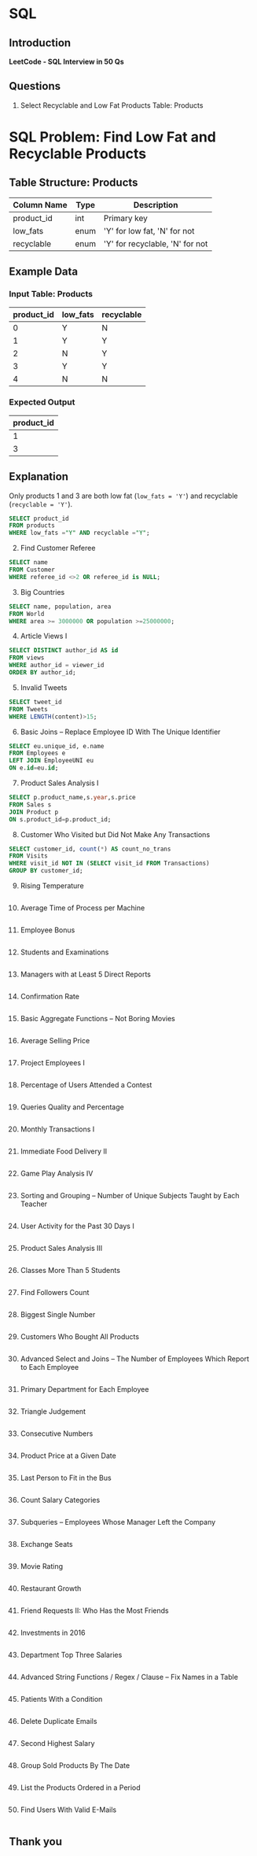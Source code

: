 # SQL

## Introduction  
**LeetCode - SQL Interview in 50 Qs**

## Questions

1. Select Recyclable and Low Fat Products
Table: Products

# SQL Problem: Find Low Fat and Recyclable Products

## Table Structure: Products

| Column Name | Type | Description |
|------------|------|-------------|
| product_id | int | Primary key |
| low_fats | enum | 'Y' for low fat, 'N' for not |
| recyclable | enum | 'Y' for recyclable, 'N' for not |

## Example Data

### Input Table: Products

| product_id | low_fats | recyclable |
|------------|----------|------------|
| 0 | Y | N |
| 1 | Y | Y |
| 2 | N | Y |
| 3 | Y | Y |
| 4 | N | N |

### Expected Output

| product_id |
|------------|
| 1 |
| 3 |

## Explanation
Only products 1 and 3 are both low fat (`low_fats = 'Y'`) and recyclable (`recyclable = 'Y'`).


```sql
SELECT product_id
FROM products
WHERE low_fats ="Y" AND recyclable ="Y";
```

2. Find Customer Referee
```sql
SELECT name
FROM Customer
WHERE referee_id <>2 OR referee_id is NULL;
```

3. Big Countries  
```sql
SELECT name, population, area
FROM World
WHERE area >= 3000000 OR population >=25000000;
```

4. Article Views I  
```sql
SELECT DISTINCT author_id AS id
FROM views
WHERE author_id = viewer_id
ORDER BY author_id;
```

5. Invalid Tweets  
```sql
SELECT tweet_id
FROM Tweets
WHERE LENGTH(content)>15;
```

6. Basic Joins – Replace Employee ID With The Unique Identifier  
```sql
SELECT eu.unique_id, e.name
FROM Employees e
LEFT JOIN EmployeeUNI eu
ON e.id=eu.id;
```

7. Product Sales Analysis I  
```sql
SELECT p.product_name,s.year,s.price
FROM Sales s
JOIN Product p
ON s.product_id=p.product_id;
```

8. Customer Who Visited but Did Not Make Any Transactions  
```sql
SELECT customer_id, count(*) AS count_no_trans
FROM Visits
WHERE visit_id NOT IN (SELECT visit_id FROM Transactions)
GROUP BY customer_id;
```

9. Rising Temperature  
```sql

```

10. Average Time of Process per Machine  
```sql

```

11. Employee Bonus  
```sql

```

12. Students and Examinations  
```sql

```

13. Managers with at Least 5 Direct Reports  
```sql

```

14. Confirmation Rate  
```sql

```

15. Basic Aggregate Functions – Not Boring Movies  
```sql

```

16. Average Selling Price  
```sql

```

17. Project Employees I  
```sql

```

18. Percentage of Users Attended a Contest  
```sql

```

19. Queries Quality and Percentage  
```sql

```

20. Monthly Transactions I  
```sql

```

21. Immediate Food Delivery II  
```sql

```

22. Game Play Analysis IV  
```sql

```

23. Sorting and Grouping – Number of Unique Subjects Taught by Each Teacher  
```sql

```

24. User Activity for the Past 30 Days I  
```sql

```

25. Product Sales Analysis III  
```sql

```

26. Classes More Than 5 Students  
```sql

```

27. Find Followers Count  
```sql

```

28. Biggest Single Number  
```sql

```

29. Customers Who Bought All Products  
```sql

```

30. Advanced Select and Joins – The Number of Employees Which Report to Each Employee  
```sql

```

31. Primary Department for Each Employee  
```sql

```

32. Triangle Judgement  
```sql

```

33. Consecutive Numbers  
```sql

```

34. Product Price at a Given Date  
```sql

```

35. Last Person to Fit in the Bus  
```sql

```

36. Count Salary Categories  
```sql

```

37. Subqueries – Employees Whose Manager Left the Company  
```sql

```

38. Exchange Seats  
```sql

```

39. Movie Rating  
```sql

```

40. Restaurant Growth  
```sql

```

41. Friend Requests II: Who Has the Most Friends  
```sql

```

42. Investments in 2016  
```sql

```

43. Department Top Three Salaries  
```sql

```

44. Advanced String Functions / Regex / Clause – Fix Names in a Table  
```sql

```

45. Patients With a Condition  
```sql

```

46. Delete Duplicate Emails  
```sql

```

47. Second Highest Salary  
```sql

```

48. Group Sold Products By The Date  
```sql

```

49. List the Products Ordered in a Period  
```sql

```

50. Find Users With Valid E-Mails  
```sql

```

## Thank you
